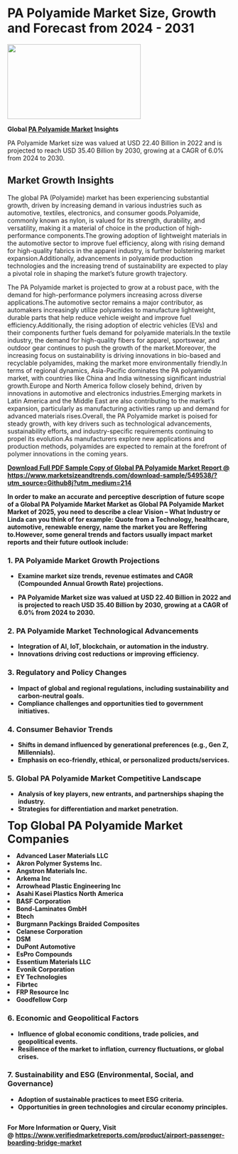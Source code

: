<H1>PA Polyamide Market Size, Growth and Forecast from 2024 - 2031</H1><img class="aligncenter size-medium wp-image-584254" src="https://thirdeyenews.in/wp-content/uploads/2024/09/Global-Market-Research-300x168.jpeg" alt="" width="300" height="168" /><p><strong>Global&nbsp;<a href="https://www.marketsizeandtrends.com/download-sample/549538/?utm_source=Github8j?utm_medium=214">PA Polyamide Market</a> Insights</strong></p><p>PA Polyamide Market size was valued at USD 22.40 Billion in 2022 and is projected to reach USD 35.40 Billion by 2030, growing at a CAGR of 6.0% from 2024 to 2030.</p><p><h2>Market Growth Insights</h2> <p>The global PA (Polyamide) market has been experiencing substantial growth, driven by increasing demand in various industries such as automotive, textiles, electronics, and consumer goods.Polyamide, commonly known as nylon, is valued for its strength, durability, and versatility, making it a material of choice in the production of high-performance components.The growing adoption of lightweight materials in the automotive sector to improve fuel efficiency, along with rising demand for high-quality fabrics in the apparel industry, is further bolstering market expansion.Additionally, advancements in polyamide production technologies and the increasing trend of sustainability are expected to play a pivotal role in shaping the market’s future growth trajectory.</p> <p><strong><a href="#"></a></strong></p> <p>The PA Polyamide market is projected to grow at a robust pace, with the demand for high-performance polymers increasing across diverse applications.The automotive sector remains a major contributor, as automakers increasingly utilize polyamides to manufacture lightweight, durable parts that help reduce vehicle weight and improve fuel efficiency.Additionally, the rising adoption of electric vehicles (EVs) and their components further fuels demand for polyamide materials.In the textile industry, the demand for high-quality fibers for apparel, sportswear, and outdoor gear continues to push the growth of the market.Moreover, the increasing focus on sustainability is driving innovations in bio-based and recyclable polyamides, making the market more environmentally friendly.In terms of regional dynamics, Asia-Pacific dominates the PA polyamide market, with countries like China and India witnessing significant industrial growth.Europe and North America follow closely behind, driven by innovations in automotive and electronics industries.Emerging markets in Latin America and the Middle East are also contributing to the market’s expansion, particularly as manufacturing activities ramp up and demand for advanced materials rises.Overall, the PA Polyamide market is poised for steady growth, with key drivers such as technological advancements, sustainability efforts, and industry-specific requirements continuing to propel its evolution.As manufacturers explore new applications and production methods, polyamides are expected to remain at the forefront of polymer innovations in the coming years.</p> <p><strong><a href="#"></p><p><span class=""><strong>Download Full PDF Sample Copy of Global PA Polyamide Market Report</strong> @ <a href="https://www.marketsizeandtrends.com/download-sample/549538/?utm_source=Github8j?utm_medium=214" target="_blank">https://www.marketsizeandtrends.com/download-sample/549538/?utm_source=Github8j?utm_medium=214</a></span></p><p>In order to make an accurate and perceptive description of future scope of a Global&nbsp;PA Polyamide Market Market as Global&nbsp;PA Polyamide Market Market of 2025, you need to describe a clear Vision &ndash; What Industry or Linda can you think of for example: Quote from a Technology, healthcare, automotive, renewable energy, name the market you are Reffering to.However, some general trends and factors usually impact market reports and their future outlook include:</p><h3>1.&nbsp;<strong>PA Polyamide Market Growth Projections</strong></h3><ul><li>Examine market size trends, revenue estimates and CAGR (Compounded Annual Growth Rate) projections.</li><li><p>PA Polyamide Market size was valued at USD 22.40 Billion in 2022 and is projected to reach USD 35.40 Billion by 2030, growing at a CAGR of 6.0% from 2024 to 2030.</p></li></ul><h3>2.&nbsp;<strong>PA Polyamide Market Technological Advancements</strong></h3><ul><li>Integration of AI, IoT, blockchain, or automation in the industry.</li><li>Innovations driving cost reductions or improving efficiency.</li></ul><h3>3.&nbsp;<strong>Regulatory and Policy Changes</strong></h3><ul><li>Impact of global and regional regulations, including sustainability and carbon-neutral goals.</li><li>Compliance challenges and opportunities tied to government initiatives.</li></ul><h3>4.&nbsp;<strong>Consumer Behavior Trends</strong></h3><ul><li>Shifts in demand influenced by generational preferences (e.g., Gen Z, Millennials).</li><li>Emphasis on eco-friendly, ethical, or personalized products/services.</li></ul><h3>5.&nbsp;<strong>Global PA Polyamide Market Competitive Landscape</strong></h3><ul><li>Analysis of key players, new entrants, and partnerships shaping the industry.</li><li>Strategies for differentiation and market penetration.</li></ul><p data-pm-slice="1 1 []"><span style="color: inherit; font-family: inherit; font-size: 25px;">Top Global PA Polyamide Market Companies</span></p><div class="" data-test-id=""><p><li>Advanced Laser Materials LLC</li><li> Akron Polymer Systems Inc.</li><li> Angstron Materials Inc.</li><li> Arkema Inc</li><li> Arrowhead Plastic Engineering Inc</li><li> Asahi Kasei Plastics North America</li><li> BASF Corporation</li><li> Bond-Laminates GmbH</li><li> Btech</li><li> Burgmann Packings Braided Composites</li><li> Celanese Corporation</li><li> DSM</li><li> DuPont Automotive</li><li> EsPro Compounds</li><li> Essentium Materials LLC</li><li> Evonik Corporation</li><li> EY Technologies</li><li> Fibrtec</li><li> FRP Resource Inc</li><li> Goodfellow Corp</li></p></div><h3>6.&nbsp;<strong>Economic and Geopolitical Factors</strong></h3><ul><li>Influence of global economic conditions, trade policies, and geopolitical events.</li><li>Resilience of the market to inflation, currency fluctuations, or global crises.</li></ul><h3>7.&nbsp;<strong>Sustainability and ESG (Environmental, Social, and Governance)</strong></h3><ul><li>Adoption of sustainable practices to meet ESG criteria.</li><li>Opportunities in green technologies and circular economy principles.</li></ul><h2><strong style="font-size: 14px;">For More Information or Query, Visit @&nbsp;</strong><a style="background-color: #ffffff; font-size: 14px;" href="https://www.marketsizeandtrends.com/report/pa-polyamide-market/" target="_blank">https://www.verifiedmarketreports.com/product/airport-passenger-boarding-bridge-market</a></h2>